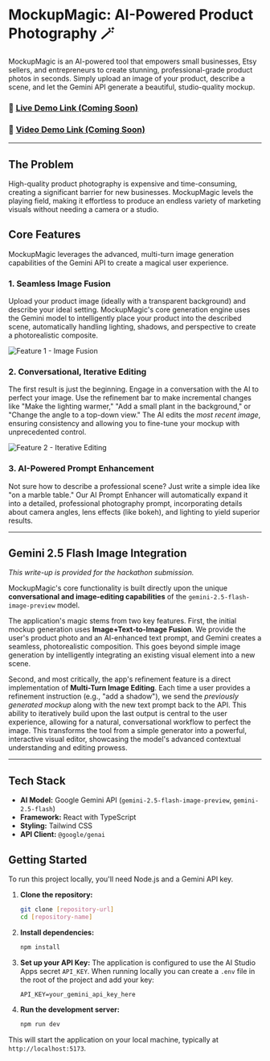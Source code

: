 # MockupMagic: AI-Powered Product Photography 🪄

MockupMagic is an AI-powered tool that empowers small businesses, Etsy sellers, and entrepreneurs to create stunning, professional-grade product photos in seconds. Simply upload an image of your product, describe a scene, and let the Gemini API generate a beautiful, studio-quality mockup.

### 🚀 [Live Demo Link (Coming Soon)]()
### 🎥 [Video Demo Link (Coming Soon)]()

---

## The Problem

High-quality product photography is expensive and time-consuming, creating a significant barrier for new businesses. MockupMagic levels the playing field, making it effortless to produce an endless variety of marketing visuals without needing a camera or a studio.

## Core Features

MockupMagic leverages the advanced, multi-turn image generation capabilities of the Gemini API to create a magical user experience.

### 1. Seamless Image Fusion
Upload your product image (ideally with a transparent background) and describe your ideal setting. MockupMagic's core generation engine uses the Gemini model to intelligently place your product into the described scene, automatically handling lighting, shadows, and perspective to create a photorealistic composite.

![Feature 1 - Image Fusion](https://storage.googleapis.com/aistudio-hosting/project-assets/5a918a28-6623-450f-8700-1c0b3b426ba8/readme_feature_1.gif)

### 2. Conversational, Iterative Editing
The first result is just the beginning. Engage in a conversation with the AI to perfect your image. Use the refinement bar to make incremental changes like "Make the lighting warmer," "Add a small plant in the background," or "Change the angle to a top-down view." The AI edits the *most recent image*, ensuring consistency and allowing you to fine-tune your mockup with unprecedented control.

![Feature 2 - Iterative Editing](https://storage.googleapis.com/aistudio-hosting/project-assets/5a918a28-6623-450f-8700-1c0b3b426ba8/readme_feature_2.gif)

### 3. AI-Powered Prompt Enhancement
Not sure how to describe a professional scene? Just write a simple idea like "on a marble table." Our AI Prompt Enhancer will automatically expand it into a detailed, professional photography prompt, incorporating details about camera angles, lens effects (like bokeh), and lighting to yield superior results.

---

## Gemini 2.5 Flash Image Integration

*This write-up is provided for the hackathon submission.*

MockupMagic's core functionality is built directly upon the unique **conversational and image-editing capabilities** of the `gemini-2.5-flash-image-preview` model.

The application's magic stems from two key features. First, the initial mockup generation uses **Image+Text-to-Image Fusion**. We provide the user's product photo and an AI-enhanced text prompt, and Gemini creates a seamless, photorealistic composition. This goes beyond simple image generation by intelligently integrating an existing visual element into a new scene.

Second, and most critically, the app's refinement feature is a direct implementation of **Multi-Turn Image Editing**. Each time a user provides a refinement instruction (e.g., "add a shadow"), we send the *previously generated mockup* along with the new text prompt back to the API. This ability to iteratively build upon the last output is central to the user experience, allowing for a natural, conversational workflow to perfect the image. This transforms the tool from a simple generator into a powerful, interactive visual editor, showcasing the model's advanced contextual understanding and editing prowess.

---

## Tech Stack

- **AI Model:** Google Gemini API (`gemini-2.5-flash-image-preview`, `gemini-2.5-flash`)
- **Framework:** React with TypeScript
- **Styling:** Tailwind CSS
- **API Client:** `@google/genai`

## Getting Started

To run this project locally, you'll need Node.js and a Gemini API key.

1.  **Clone the repository:**
    ```bash
    git clone [repository-url]
    cd [repository-name]
    ```

2.  **Install dependencies:**
    ```bash
    npm install
    ```

3.  **Set up your API Key:**
    The application is configured to use the AI Studio Apps secret `API_KEY`. When running locally you can create a `.env` file in the root of the project and add your key:
    ```
    API_KEY=your_gemini_api_key_here
    ```

4.  **Run the development server:**
    ```bash
    npm run dev
    ```

This will start the application on your local machine, typically at `http://localhost:5173`.
